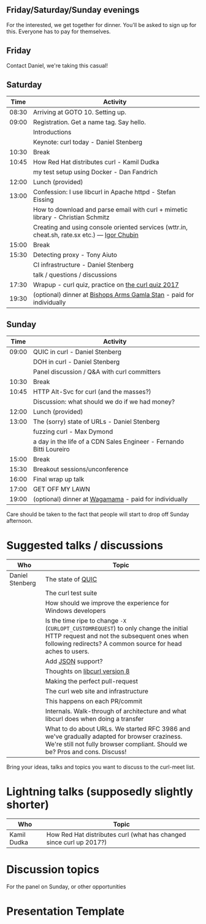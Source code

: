 ## Friday/Saturday/Sunday evenings

For the interested, we get together for dinner. You'll be asked to sign up for this. Everyone has to pay for themselves.

## Friday

Contact Daniel, we're taking this casual!

## Saturday

| Time  | Activity |
|-------|----------|
| 08:30 | Arriving at GOTO 10. Setting up.
| 09:00 | Registration. Get a name tag. Say hello.
|       | Introductions
|       | Keynote: curl today - Daniel Stenberg
| 10:30 | Break
| 10:45 | How Red Hat distributes curl - Kamil Dudka
|       | my test setup using Docker - Dan Fandrich
| 12:00 | Lunch (provided)
| 13:00 | Confession: I use libcurl in Apache httpd - Stefan Eissing
|       | How to download and parse email with curl + mimetic library - Christian Schmitz
|       | Creating and using console oriented services (wttr.in, cheat.sh, rate.sx etc.) — [Igor Chubin](https://github.com/chubin)
| 15:00 | Break
| 15:30 | Detecting proxy - Tony Aiuto
|       | CI infrastructure - Daniel Stenberg
|       | talk / questions / discussions
| 17:30 | Wrapup - curl quiz, practice on [the curl quiz 2017](https://play.kahoot.it/#/?quizId=c62bc932-f10b-4c3b-b466-27eae5c37298)
| 19:30 | (optional) dinner at [Bishops Arms Gamla Stan](https://goo.gl/maps/yzQJURahFBS2) - paid for individually

## Sunday

| Time | Activity |
|-------|----------|
| 09:00 | QUIC in curl - Daniel Stenberg
|       | DOH in curl - Daniel Stenberg
|       | Panel discussion / Q&A with curl committers
| 10:30 | Break
| 10:45 | HTTP Alt-Svc for curl (and the masses?)
|       | Discussion: what should we do if we had money?
| 12:00 | Lunch (provided)
| 13:00 | The (sorry) state of URLs - Daniel Stenberg
|       | fuzzing curl - Max Dymond
|       | a day in the life of a CDN Sales Engineer - Fernando Bitti Loureiro
| 15:00 | Break
| 15:30 | Breakout sessions/unconference
| 16:00 | Final wrap up talk
| 17:00 | GET OFF MY LAWN
| 19:00 | (optional) dinner at [Wagamama](https://goo.gl/maps/tbM8hugsTM92) - paid for individually

Care should be taken to the fact that people will start to drop off Sunday afternoon.

# Suggested talks / discussions

| Who | Topic |
|-----|-------|
| Daniel Stenberg | The state of [QUIC](QUIC)
|  | The curl test suite
|  | How should we improve the experience for Windows developers
|  | Is the time ripe to change `-X` (`CURLOPT_CUSTOMREQUEST`) to only change the initial HTTP request and not the subsequent ones when following redirects? A common source for head aches to users.
|  | Add [JSON](JSON) support?
|  | Thoughts on [libcurl version 8](libcurl-8)
|  | Making the perfect pull-request
|  | The curl web site and infrastructure
|  | This happens on each PR/commit
|  | Internals. Walk-through of architecture and what libcurl does when doing a transfer
|  | What to do about URLs. We started RFC 3986 and we've gradually adapted for browser craziness. We're still not fully browser compliant. Should we be? Pros and cons. Discuss!


Bring your ideas, talks and topics you want to discuss to the curl-meet list.

# Lightning talks (supposedly slightly shorter)

| Who | Topic |
|-----|-------|
|Kamil Dudka|How Red Hat distributes curl (what has changed since curl up 2017?)|

# Discussion topics

For the panel on Sunday, or other opportunities


# Presentation Template


